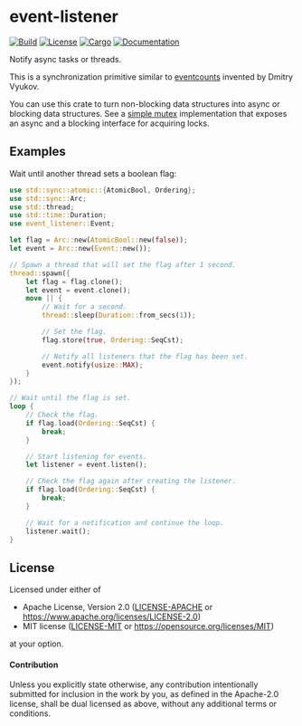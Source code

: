 # event-listener

[![Build](https://github.com/smol-rs/event-listener/workflows/CI/badge.svg)](
https://github.com/smol-rs/event-listener/actions)
[![License](https://img.shields.io/badge/license-Apache--2.0_OR_MIT-blue.svg)](
https://github.com/smol-rs/event-listener)
[![Cargo](https://img.shields.io/crates/v/event-listener.svg)](
https://crates.io/crates/event-listener)
[![Documentation](https://docs.rs/event-listener/badge.svg)](
https://docs.rs/event-listener)

Notify async tasks or threads.

This is a synchronization primitive similar to [eventcounts] invented by Dmitry Vyukov.

You can use this crate to turn non-blocking data structures into async or blocking data
structures. See a [simple mutex] implementation that exposes an async and a blocking interface
for acquiring locks.

[eventcounts]: https://www.1024cores.net/home/lock-free-algorithms/eventcounts
[simple mutex]: ./examples/mutex.rs

## Examples

Wait until another thread sets a boolean flag:

```rust
use std::sync::atomic::{AtomicBool, Ordering};
use std::sync::Arc;
use std::thread;
use std::time::Duration;
use event_listener::Event;

let flag = Arc::new(AtomicBool::new(false));
let event = Arc::new(Event::new());

// Spawn a thread that will set the flag after 1 second.
thread::spawn({
    let flag = flag.clone();
    let event = event.clone();
    move || {
        // Wait for a second.
        thread::sleep(Duration::from_secs(1));

        // Set the flag.
        flag.store(true, Ordering::SeqCst);

        // Notify all listeners that the flag has been set.
        event.notify(usize::MAX);
    }
});

// Wait until the flag is set.
loop {
    // Check the flag.
    if flag.load(Ordering::SeqCst) {
        break;
    }

    // Start listening for events.
    let listener = event.listen();

    // Check the flag again after creating the listener.
    if flag.load(Ordering::SeqCst) {
        break;
    }

    // Wait for a notification and continue the loop.
    listener.wait();
}
```

## License

Licensed under either of

 * Apache License, Version 2.0 ([LICENSE-APACHE](LICENSE-APACHE) or https://www.apache.org/licenses/LICENSE-2.0)
 * MIT license ([LICENSE-MIT](LICENSE-MIT) or https://opensource.org/licenses/MIT)

at your option.

#### Contribution

Unless you explicitly state otherwise, any contribution intentionally submitted
for inclusion in the work by you, as defined in the Apache-2.0 license, shall be
dual licensed as above, without any additional terms or conditions.
